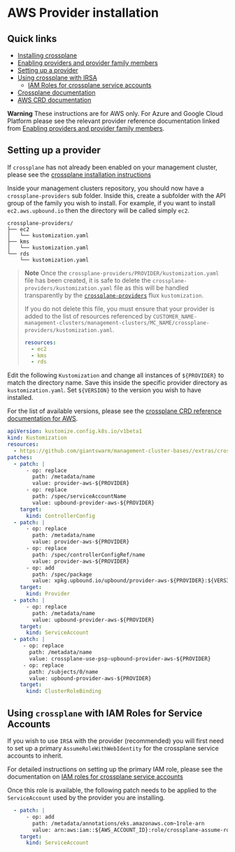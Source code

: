 # AWS Provider installation

## Quick links

- [Installing crossplane](../../../README.md)
- [Enabling providers and provider family members](../README.md)
- [Setting up a provider](#setting-up-a-provider)
- [Using crossplane with IRSA](#using-crossplane-with-iam-roles-for-service-accounts)
  - [IAM Roles for crossplane service accounts](./setting-up-irsa.md)
- [Crossplane documentation](https://docs.crossplane.io/)
- [AWS CRD documentation](https://doc.crds.dev/github.com/upbound/provider-aws)

**Warning** These instructions are for AWS only. For Azure and Google Cloud
Platform please see the relevant provider reference documentation linked from
[Enabling providers and provider family members](../README.md).

## Setting up a provider

If `crossplane` has not already been enabled on your management cluster, please
see the [crossplane installation instructions](../../../README.md)

Inside your management clusters repository, you should now have a
`crossplane-providers` sub folder. Inside this, create a subfolder with the API
group of the family you wish to install. For example, if you want to install
`ec2.aws.upbound.io` then the directory will be called simply `ec2`.

```nohighlight
crossplane-providers/
├── ec2
│   └── kustomization.yaml
├── kms
│   └── kustomization.yaml
└── rds
    └── kustomization.yaml
```

> **Note** Once the `crossplane-providers/PROVIDER/kustomization.yaml` file has
> been created, it is safe to delete the `crossplane-providers/kustomization.yaml`
> file as this will be handled transparently by the
> [`crossplane-providers`](https://github.com/giantswarm/management-cluster-bases/blob/main/extras/crossplane/providers-kustomization.yaml)
> flux `kustomization`.
>
> If you do not delete this file, you must ensure that your provider is added
> to the list of resources referenced by
> `CUSTOMER_NAME-management-clusters/management-clusters/MC_NAME/crossplane-providers/kustomization.yaml`.
>
> ```yaml
> resources:
>   - ec2
>   - kms
>   - rds
> ```

Edit the following `Kustomization` and change all instances of `${PROVIDER}` to
match the directory name. Save this inside the specific provider directory as
`kustomization.yaml`. Set `${VERSION}` to the version you wish to have installed.

For the list of available versions, please see the [crossplane CRD reference
documentation for AWS](https://doc.crds.dev/github.com/upbound/provider-aws).

```yaml
apiVersion: kustomize.config.k8s.io/v1beta1
kind: Kustomization
resources:
  - https://github.com/giantswarm/management-cluster-bases//extras/crossplane/providers/upbound/aws?ref=main
patches:
  - patch: |
      - op: replace
        path: /metadata/name
        value: provider-aws-${PROVIDER}
      - op: replace
        path: /spec/serviceAccountName
        value: upbound-provider-aws-${PROVIDER}
    target:
      kind: ControllerConfig
  - patch: |
      - op: replace
        path: /metadata/name
        value: provider-aws-${PROVIDER}
      - op: replace
        path: /spec/controllerConfigRef/name
        value: provider-aws-${PROVIDER}
      - op: add
        path: /spec/package
        value: xpkg.upbound.io/upbound/provider-aws-${PROVIDER}:${VERSION}
    target:
      kind: Provider
  - patch: |
      - op: replace
        path: /metadata/name
        value: upbound-provider-aws-${PROVIDER}
    target:
      kind: ServiceAccount
  - patch: |
     - op: replace
       path: /metadata/name
       value: crossplane-use-psp-upbound-provider-aws-${PROVIDER}
     - op: replace
       path: /subjects/0/name
       value: upbound-provider-aws-${PROVIDER}
    target:
      kind: ClusterRoleBinding
```

## Using `crossplane` with IAM Roles for Service Accounts

If you wish to use `IRSA` with the provider (recommended) you will first need
to set up a primary `AssumeRoleWithWebIdentity` for the crossplane service
accounts to inherit.

For detailed instructions on setting up the primary IAM role, please see the
documentation on [IAM roles for crossplane service accounts](./setting-up-irsa.md)

Once this role is available, the following patch needs to be applied to the
`ServiceAccount` used by the provider you are installing.

```yaml
  - patch: |
      - op: add
        path: /metadata/annotations/eks.amazonaws.com~1role-arn
        value: arn:aws:iam::${AWS_ACCOUNT_ID}:role/crossplane-assume-role
    target:
      kind: ServiceAccount
```
